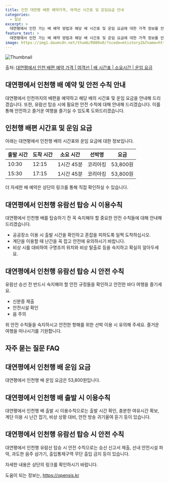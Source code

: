 ```yaml
---
title: 인천 대연평 배편 예약가격, 여객선 시간표 및 운임요금 안내
categories:
  - 일상
excerpt: >
  대연평에서 인천 가는 배 예약 방법과 해당 배 시간표 및 운임 요금에 대한 가격 정보를 안내 드리겠습니다. 안전하고 재밋는 인천행 여행을 위해 아래 정보 참고하시기 바랍니다. 인천행 배편 예약하기 👈 클릭대연평에서 인천행 배 시간표출발 시간도착 시간소요 시간선박명요금10:3012:151시간 45분코리아킹53,800원15:3017:151시간 45분코리아킹53,800원인천행 배편 예약하기 👈 클릭대연평에서 인천행 여객선 탑승 시 이용수칙배를 탑승하기 전 꼭 숙지하셔야 할 중요한 안전 수칙들을 확인해보세요. 핵심 포인트:공공장소 이용 시 출발 시간을 확인하고 혼잡을 피하도록 일찍 도착하십시오.계단을 이용할 때 난간을 꼭 잡고 안전에 유의하시기 바랍니다.비상 시를 대비하여 구명조끼 위치와 비상 탈출로 등을 숙지..
feature_text: >
  대연평에서 인천 가는 배 예약 방법과 해당 배 시간표 및 운임 요금에 대한 가격 정보를 안내 드리겠습니다. 안전하고 재밋는 인천행 여행을 위해 아래 정보 참고하시기 바랍니다. 인천행 배편 예약하기 👈 클릭대연평에서 인천행 배 시간표출발 시간도착 시간소요 시간선박명요금10:3012:151시간 45분코리아킹53,800원15:3017:151시간 45분코리아킹53,800원인천행 배편 예약하기 👈 클릭대연평에서 인천행 여객선 탑승 시 이용수칙배를 탑승하기 전 꼭 숙지하셔야 할 중요한 안전 수칙들을 확인해보세요. 핵심 포인트:공공장소 이용 시 출발 시간을 확인하고 혼잡을 피하도록 일찍 도착하십시오.계단을 이용할 때 난간을 꼭 잡고 안전에 유의하시기 바랍니다.비상 시를 대비하여 구명조끼 위치와 비상 탈출로 등을 숙지..
image: https://img1.daumcdn.net/thumb/R800x0/?scode=mtistory2&fname=https%3A%2F%2Fblog.kakaocdn.net%2Fdn%2FAFnj1%2FbtsHCW84phN%2F2J4GasRClYSKSjrZsQKSi1%2Fimg.webp
---
```


![Thumbnail](https://img1.daumcdn.net/thumb/R800x0/?scode=mtistory2&fname=https%3A%2F%2Fblog.kakaocdn.net%2Fdn%2FAFnj1%2FbtsHCW84phN%2F2J4GasRClYSKSjrZsQKSi1%2Fimg.webp)

<p>출처: <a href="https://opensis.kr/entry/%EB%8C%80%EC%97%B0%ED%8F%89%EC%97%90%EC%84%9C-%EC%9D%B8%EC%B2%9C-%EB%B0%B0%ED%8E%B8-%EC%98%88%EC%95%BD-%EA%B0%80%EA%B2%A9-%EC%97%AC%EA%B0%9D%EC%84%A0-%EB%B0%B0-%EC%8B%9C%EA%B0%84%ED%91%9C-%EC%86%8C%EC%9A%94%EC%8B%9C%EA%B0%84-%EC%9A%B4%EC%9E%84-%EC%9A%94%EA%B8%88" rel="dofollow">대연평에서 인천 배편 예약 가격 | 여객선 | 배 시간표 | 소요시간 | 운임 요금</a> </p>

## 대연평에서 인천행 배 예약 및 안전 수칙 안내

대연평에서 인천까지의 배편을 예약하고 해당 배의 시간표 및 운임 요금을 안내해 드리겠습니다. 또한, 유람선 탑승 시에 필요한 안전 수칙에
대해 안내해 드리겠습니다. 이를 통해 안전하고 즐거운 여행을 즐기실 수 있도록 도와드리겠습니다.

## 인천행 배편 시간표 및 운임 요금

아래는 대연평에서 인천행 배의 시간표와 운임 요금에 대한 정보입니다.

**출발 시간** | **도착 시간** | **소요 시간** | **선박명** | **요금**  
---|---|---|---|---  
10:30 | 12:15 | 1시간 45분 | 코리아킹 | 53,800원  
15:30 | 17:15 | 1시간 45분 | 코리아킹 | 53,800원  
  
더 자세한 배 예약은 상단의 링크를 통해 직접 확인하실 수 있습니다.

## 대연평에서 인천행 유람선 탑승 시 이용수칙

대연평에서 인천행 배를 탑승하기 전 꼭 숙지해야 할 중요한 안전 수칙들에 대해 안내해 드리겠습니다.

  * 공공장소 이용 시 출발 시간을 확인하고 혼잡을 피하도록 일찍 도착하십시오.
  * 계단을 이용할 때 난간을 꼭 잡고 안전에 유의하시기 바랍니다.
  * 비상 시를 대비하여 구명조끼 위치와 비상 탈출로 등을 숙지하고 확실히 알아두세요.

## 대연평에서 인천행 유람선 탑승 시 안전 수칙

유람선 승선 전 반드시 숙지해야 할 안전 규정들을 확인하고 안전한 바다 여행을 즐기세요.

  * 신분증 제출
  * 안전시설 확인
  * 음 주의

위 안전 수칙들을 숙지하시고 안전한 항해를 위한 선박 이용 시 유의해 주세요. 즐거운 여행을 떠나시기를 기원합니다.

## 자주 묻는 질문 FAQ

## 대연평에서 인천행 배 운임 요금

대연평에서 인천행 배 운임 요금은 53,800원입니다.

## 대연평에서 인천행 배 출발 시 이용수칙

대연평에서 인천행 배 출발 시 이용수칙으로는 출발 시간 확인, 충분한 여유시간 확보, 계단 이용 시 난간 잡기, 비상 상황 대비, 안전 방송
귀기울여 듣기 등이 있습니다.

## 대연평에서 인천행 유람선 탑승 시 안전 수칙

대연평에서 인천행 유람선 탑승 시 안전 수칙으로는 승선 신고서 제출, 선내 안전시설 파악, 과도한 음주 삼가기, 출입통제구역 무단 출입 금지
등이 있습니다.

자세한 내용은 상단의 링크를 확인하시기 바랍니다.



 

도움이 되는 정보는, <a href="https://opensis.kr" rel="dofollow">https://opensis.kr</a>


